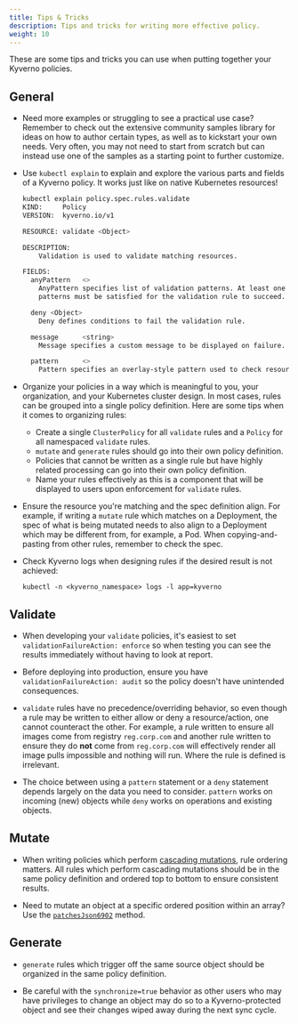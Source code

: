 ```yaml
---
title: Tips & Tricks 
description: Tips and tricks for writing more effective policy.
weight: 10
---
```


These are some tips and tricks you can use when putting together your Kyverno policies.

## General

* Need more examples or struggling to see a practical use case? Remember to check out the extensive community samples library for ideas on how to author certain types, as well as to kickstart your own needs. Very often, you may not need to start from scratch but can instead use one of the samples as a starting point to further customize.

* Use `kubectl explain` to explain and explore the various parts and fields of a Kyverno policy. It works just like on native Kubernetes resources!

  ```sh
  kubectl explain policy.spec.rules.validate
  KIND:     Policy
  VERSION:  kyverno.io/v1

  RESOURCE: validate <Object>

  DESCRIPTION:
      Validation is used to validate matching resources.

  FIELDS:
    anyPattern   <>
      AnyPattern specifies list of validation patterns. At least one of the
      patterns must be satisfied for the validation rule to succeed.

    deny <Object>
      Deny defines conditions to fail the validation rule.

    message      <string>
      Message specifies a custom message to be displayed on failure.

    pattern      <>
      Pattern specifies an overlay-style pattern used to check resources.
  ```

* Organize your policies in a way which is meaningful to you, your organization, and your Kubernetes cluster design. In most cases, rules can be grouped into a single policy definition. Here are some tips when it comes to organizing rules:
  * Create a single `ClusterPolicy` for all `validate` rules and a `Policy` for all namespaced `validate` rules.
  * `mutate` and `generate` rules should go into their own policy definition.
  * Policies that cannot be written as a single rule but have highly related processing can go into their own policy definition.
  * Name your rules effectively as this is a component that will be displayed to users upon enforcement for `validate` rules.

* Ensure the resource you're matching and the spec definition align. For example, if writing a `mutate` rule which matches on a Deployment, the spec of what is being mutated needs to also align to a Deployment which may be different from, for example, a Pod. When copying-and-pasting from other rules, remember to check the spec.

* Check Kyverno logs when designing rules if the desired result is not achieved:
  ```
  kubectl -n <kyverno_namespace> logs -l app=kyverno
  ```

## Validate

* When developing your `validate` policies, it's easiest to set `validationFailureAction: enforce` so when testing you can see the results immediately without having to look at report.

* Before deploying into production, ensure you have `validationFailureAction: audit` so the policy doesn't have unintended consequences.

* `validate` rules have no precedence/overriding behavior, so even though a rule may be written to either allow or deny a resource/action, one cannot counteract the other. For example, a rule written to ensure all images come from registry `reg.corp.com` and another rule written to ensure they do **not** come from `reg.corp.com` will effectively render all image pulls impossible and nothing will run. Where the rule is defined is irrelevant.

* The choice between using a `pattern` statement or a `deny` statement depends largely on the data you need to consider. `pattern` works on incoming (new) objects while `deny` works on operations and existing objects.

## Mutate

* When writing policies which perform [cascading mutations](/docs/writing-policies/mutate/#mutate-rule-ordering-cascading), rule ordering matters. All rules which perform cascading mutations should be in the same policy definition and ordered top to bottom to ensure consistent results.

* Need to mutate an object at a specific ordered position within an array? Use the [`patchesJson6902`](/docs/writing-policies/mutate/#rfc-6902-jsonpatch) method.

## Generate

* `generate` rules which trigger off the same source object should be organized in the same policy definition.

* Be careful with the `synchronize=true` behavior as other users who may have privileges to change an object may do so to a Kyverno-protected object and see their changes wiped away during the next sync cycle.
